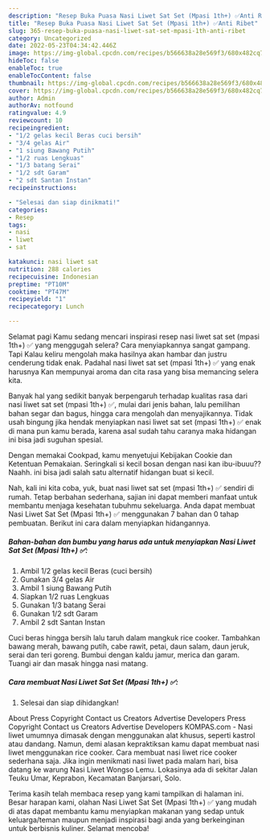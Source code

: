 ```yaml
---
description: "Resep Buka Puasa Nasi Liwet Sat Set (Mpasi 1th+) ✅Anti Ribet"
title: "Resep Buka Puasa Nasi Liwet Sat Set (Mpasi 1th+) ✅Anti Ribet"
slug: 365-resep-buka-puasa-nasi-liwet-sat-set-mpasi-1th-anti-ribet
category: Uncategorized
date: 2022-05-23T04:34:42.446Z
image: https://img-global.cpcdn.com/recipes/b566638a28e569f3/680x482cq70/nasi-liwet-sat-set-mpasi-1th-foto-resep-utama.jpg
hideToc: false
enableToc: true
enableTocContent: false
thumbnail: https://img-global.cpcdn.com/recipes/b566638a28e569f3/680x482cq70/nasi-liwet-sat-set-mpasi-1th-foto-resep-utama.jpg
cover: https://img-global.cpcdn.com/recipes/b566638a28e569f3/680x482cq70/nasi-liwet-sat-set-mpasi-1th-foto-resep-utama.jpg
author: Admin
authorAv: notfound
ratingvalue: 4.9
reviewcount: 10
recipeingredient:
- "1/2 gelas kecil Beras cuci bersih"
- "3/4 gelas Air"
- "1 siung Bawang Putih"
- "1/2 ruas Lengkuas"
- "1/3 batang Serai"
- "1/2 sdt Garam"
- "2 sdt Santan Instan"
recipeinstructions:

- "Selesai dan siap dinikmati!"
categories:
- Resep
tags:
- nasi
- liwet
- sat

katakunci: nasi liwet sat 
nutrition: 288 calories
recipecuisine: Indonesian
preptime: "PT10M"
cooktime: "PT47M"
recipeyield: "1"
recipecategory: Lunch

---
```



Selamat pagi Kamu sedang mencari inspirasi resep nasi liwet sat set (mpasi 1th+) ✅ yang menggugah selera? Cara menyiapkannya sangat gampang. Tapi Kalau keliru mengolah maka hasilnya akan hambar dan justru cenderung tidak enak. Padahal nasi liwet sat set (mpasi 1th+) ✅ yang enak harusnya Kan mempunyai aroma dan cita rasa yang bisa memancing selera kita.


Banyak hal yang sedikit banyak berpengaruh terhadap kualitas rasa dari nasi liwet sat set (mpasi 1th+) ✅, mulai dari jenis bahan, lalu pemilihan bahan segar dan bagus, hingga cara mengolah dan menyajikannya. Tidak usah bingung jika hendak menyiapkan nasi liwet sat set (mpasi 1th+) ✅ enak di mana pun kamu berada, karena asal sudah tahu caranya maka hidangan ini bisa jadi suguhan spesial.

Dengan memakai Cookpad, kamu menyetujui Kebijakan Cookie dan Ketentuan Pemakaian. Seringkali si kecil bosan dengan nasi kan ibu-ibuuu?? Naahh. ini bisa jadi salah satu alternatif hidangan buat si kecil.


Nah, kali ini kita coba, yuk, buat nasi liwet sat set (mpasi 1th+) ✅ sendiri di rumah. Tetap berbahan sederhana, sajian ini dapat memberi manfaat untuk membantu menjaga kesehatan tubuhmu sekeluarga. Anda dapat membuat Nasi Liwet Sat Set (Mpasi 1th+) ✅ menggunakan 7 bahan dan 0 tahap pembuatan. Berikut ini cara dalam menyiapkan hidangannya.

<!--inarticleads1-->

##### Bahan-bahan dan bumbu yang harus ada untuk menyiapkan Nasi Liwet Sat Set (Mpasi 1th+) ✅:

1. Ambil 1/2 gelas kecil Beras (cuci bersih)
1. Gunakan 3/4 gelas Air
1. Ambil 1 siung Bawang Putih
1. Siapkan 1/2 ruas Lengkuas
1. Gunakan 1/3 batang Serai
1. Gunakan 1/2 sdt Garam
1. Ambil 2 sdt Santan Instan


Cuci beras hingga bersih lalu taruh dalam mangkuk rice cooker. Tambahkan bawang merah, bawang putih, cabe rawit, petai, daun salam, daun jeruk, serai dan teri goreng. Bumbui dengan kaldu jamur, merica dan garam. Tuangi air dan masak hingga nasi matang. 

<!--inarticleads2-->

##### Cara membuat Nasi Liwet Sat Set (Mpasi 1th+) ✅:


1. Selesai dan siap dihidangkan!

About Press Copyright Contact us Creators Advertise Developers Press Copyright Contact us Creators Advertise Developers KOMPAS.com - Nasi liwet umumnya dimasak dengan menggunakan alat khusus, seperti kastrol atau dandang. Namun, demi alasan kepraktiksan kamu dapat membuat nasi liwet menggunakan rice cooker. Cara membuat nasi liwet rice cooker sederhana saja. Jika ingin menikmati nasi liwet pada malam hari, bisa datang ke warung Nasi Liwet Wongso Lemu. Lokasinya ada di sekitar Jalan Teuku Umar, Keprabon, Kecamatan Banjarsari, Solo. 

Terima kasih telah membaca resep yang kami tampilkan di halaman ini. Besar harapan kami, olahan Nasi Liwet Sat Set (Mpasi 1th+) ✅ yang mudah di atas dapat membantu kamu menyiapkan makanan yang sedap untuk keluarga/teman maupun menjadi inspirasi bagi anda yang berkeinginan untuk berbisnis kuliner. Selamat mencoba!
